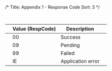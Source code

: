 /*
Title: Appendix 1 - Response Code
Sort: 3
*/


&nbsp;

|   | Value (RespCode) | Description       |   |
|---|------------------|-------------------|---|
|   | 00               | Success           |   |
|   | 09               | Pending           |   |
|   | 99               | Failed            |   |
|   | IE               | Application error |   |

